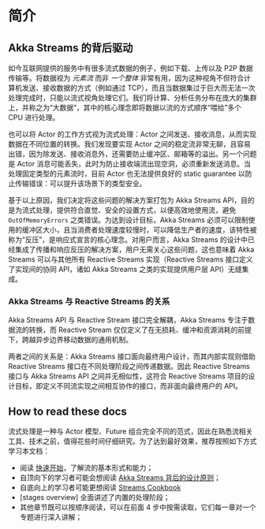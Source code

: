 # 简介

## Akka Streams 的背后驱动

如今互联网提供的服务中有很多流式数据的例子，例如下载、上传以及 P2P 数据传输等。将数据视为 *元素流* 而非 *一个整体* 非常有用，因为这种视角不但符合计算机发送、接收数据的方式（例如通过 TCP），而且当数据集过于巨大而无法一次处理完成时，只能以流式视角处理它们。我们将计算、分析任务分布在庞大的集群上，并称之为“大数据”，其中的核心理念即将数据以流的方式顺序“喂给”多个 CPU 进行处理。

也可以将 Actor 的工作方式视为流式处理：Actor 之间发送、接收消息，从而实现数据在不同位置的转换。我们发现要实现 Actor 之间的稳定流非常无聊，且容易出错，因为除发送、接收消息外，还需要防止缓冲区、邮箱等的溢出。另一个问题是 Actor 消息可能丢失，此时为防止接收端流出现空洞，必须重新发送消息。当处理固定类型的元素流时，目前 Actor 也无法提供良好的 static guarantee 以防止传输错误：可以提升该场景下的类型安全。

基于以上原因，我们决定将这些问题的解决方案打包为 Akka Streams API，目的是为流式处理，提供符合直觉、安全的设置方式，以便高效地使用流，避免 `OutOfMemoryErrors` 之类错误。为达到设计目标，Akka Streams 必须可以限制使用的缓冲区大小，且当消费者处理速度较慢时，可以降低生产者的速度，该特性被称为“反压”，是响应式宣言的核心理念。对用户而言，Akka Streams 的设计中已经集成了传播和响应反压的解决方案，用户无需关心这些问题，这也意味着 Akka Streams 可以与其他所有 Reactive Streams 实现（Reactive Streams 接口定义了实现间的协同 API，诸如 Akka Streams 之类的实现提供用户层 API）无缝集成。

### Akka Streams 与 Reactive Streams 的关系

Akka Streams API 与 Reactive Stream 接口完全解耦，Akka Streams 专注于数据流的转换，而 Reactive Stream 仅仅定义了在无损耗、缓冲和资源消耗的前提下，跨越异步边界移动数据的通用机制。

两者之间的关系是：Akka Streams 接口面向最终用户设计，而其内部实现则借助 Reactive Streams 接口在不同处理阶段之间传递数据。因此 Reactive Streams 接口与 Akka Streams API 之间并无相似性，这符合 Reactive Streams 项目的设计目标，即定义不同流实现之间相互协作的接口，而非面向最终用户的 API。

## How to read these docs

流式处理是一种与 Actor 模型、Future 组合完全不同的范式，因此在熟悉流相关工具、技术之前，值得花些时间仔细研究。为了达到最好效果，推荐按照如下方式学习本文档：

* 阅读 [快速开始]()，了解流的基本形式和能力；
* 自顶向下的学习者可能会想阅读 [Akka Streams 背后的设计原则]()；
* 自底向上的学习者可能更想阅读 [Streams Cookbook]()
* [stages overview] 全面讲述了内置的处理阶段；
* 其他章节既可以按顺序阅读，可以在前面 4 步中按需读取，它们每一章对一个专题进行深入讲解；
